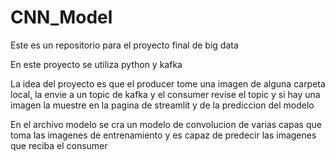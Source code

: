 # CNN_Model
Este es un repositorio para el proyecto final de big data

En este proyecto se utiliza python y kafka

La idea del proyecto es que el producer tome una imagen de alguna carpeta local, la envie a un topic de kafka y el consumer revise el topic y si hay una imagen la muestre en la pagina de streamlit y de la prediccion del modelo

En el archivo modelo se cra un modelo de convolucion de varias capas que toma las imagenes de entrenamiento y es capaz de predecir las imagenes que reciba el consumer
